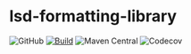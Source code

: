 # lsd-formatting-library

![GitHub](https://img.shields.io/github/license/lsd-consulting/lsd-formatting-library)
[![Build](https://github.com/lsd-consulting/lsd-formatting-library/actions/workflows/macos-build.yml/badge.svg)](https://github.com/lsd-consulting/lsd-formatting-library/actions/workflows/macos-build.yml)
![Maven Central](https://img.shields.io/maven-central/v/io.github.lsd-consulting/lsd-formatting-library)
![Codecov](https://img.shields.io/codecov/c/github/lsd-consulting/lsd-formatting-library)

